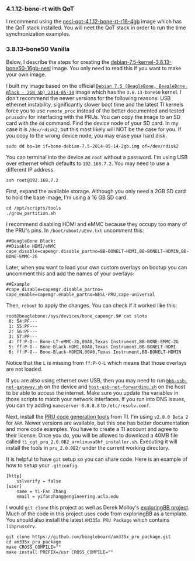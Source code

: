 ### 4.1.12-bone-rt with QoT
I recommend using the [nesl-qot-4.1.12-bone-rt-r16-4gb](https://github.com/yifanz/ucla-nesl-pru-sys-images/blob/master/images/nesl-qot-4.1.12-bone-rt-r16-4gb.img.xz) image which has the QoT stack installed.
You will neet the QoT stack in order to run the time synchronization examples.

### 3.8.13-bone50 Vanilla
Below, I describe the steps for creating the [debian-7.5-kernel-3.8.13-bone50-16gb-nesl](https://github.com/yifanz/ucla-nesl-pru-sys-images/blob/master/images/debian-7.5-kernel-3.8.13-bone50-16gb-nesl.img.xz) image.
You only need to read this if you want to make your own image.

I built my image based on the official [`Debian 7.5 (BeagleBone, BeagleBone Black - 2GB SD) 2014-05-14`](https://debian.beagleboard.org/images/bone-debian-7.5-2014-05-14-2gb.img.xz) image which has the `3.8.13-bone50` kernel.
I don't recommend the newer versions for the following reasons: USB ethernet instability, significantly slower boot time and the latest TI kernels force you to use `remote_proc` instead of the better documented and tested `prussdrv` for interfacing with the PRUs. You can copy the image to an SD card with the `dd` command. Find the device node of your SD card. In my case it is `/dev/rdisk2`, but this most likely will NOT be the case for you. If you copy to the wrong device node, you may erase your hard disk.

```
sudo dd bs=1m if=bone-debian-7.5-2014-05-14-2gb.img of=/dev/rdisk2
```

You can terminal into the device as `root` without a password. I'm using USB over ethernet which defaults to `192.168.7.2`. You may need to use a different IP address.

```
ssh root@192.168.7.2
```

First, expand the available storage. Although you only need a 2GB SD card to hold the base image, I'm using a 16 GB SD card.

```
cd /opt/scripts/tools
./grow_partition.sh
```

I recommend disabling HDMI and eMMC because they occupy too many of the PRU's pins.
In `/boot/uboot/uEnv.txt` uncomment this:

```
##BeagleBone Black:
##Disable HDMI/eMMC
cape_disable=capemgr.disable_partno=BB-BONELT-HDMI,BB-BONELT-HDMIN,BB-BONE-EMMC-2G
```

Later, when you want to load your own custom overlays on bootup you can uncomment this and add the names of your overlays:

```
##Example
#cape_disable=capemgr.disable_partno=
cape_enable=capemgr.enable_partno=NESL-PRU,cape-universal
```

Then, `reboot` to apply the changes. You can check if it worked like this:

```
root@beaglebone:/sys/devices/bone_capemgr.9# cat slots
 0: 54:PF--- 
 1: 55:PF--- 
 2: 56:PF--- 
 3: 57:PF--- 
 4: ff:P-O-- Bone-LT-eMMC-2G,00A0,Texas Instrument,BB-BONE-EMMC-2G
 5: ff:P-O-- Bone-Black-HDMI,00A0,Texas Instrument,BB-BONELT-HDMI
 6: ff:P-O-- Bone-Black-HDMIN,00A0,Texas Instrument,BB-BONELT-HDMIN
```

Notice that the `L` is missing from `ff:P-O-L` which means that those overlays are not loaded.

If you are also using ethernet over USB, then you may need to run [`bbb-usb-net-gateway.sh`](https://github.com/yifanz/ucla-nesl-pru-lib/blob/master/scripts/bbb-usb-net-gateway.sh) on the device and [`host-usb-net-forwarding.sh`](https://github.com/yifanz/ucla-nesl-pru-lib/blob/master/scripts/host-usb-net-forwarding.sh) on the host to be able to access the internet.
Make sure you update the variables in those scripts to match your network interfaces.
If you run into DNS issues, you can try adding `nameserver 8.8.8.8` to `/etc/resolv.conf`.

Next, install the [PRU code generation tools](http://software-dl.ti.com/codegen/non-esd/downloads/beta.htm) from TI. I'm using `v2.0.0 Beta 2` for `ARM`. Newer versions are available, but this one has better documentation and more code examples.  You have to create a TI account and agree to their license. Once you do, you will be allowed to download a 40MB file called `ti_cgt_pru_2.0.0B2_armlinuxa8hf_installer.sh`. Executing it will install the tools in `pru_2.0.0B2/` under the current working directory.

It is helpful to have `git` setup so you can share code. Here is an example of how to setup your `.gitconfig`.

```
[http]
	sslverify = false
[user]
	name = Yi-Fan Zhang
	email = yifanzhang@engineering.ucla.edu
```

I would `git clone` this project as well as Derek Molloy's [exploringBB project](https://github.com/derekmolloy/exploringBB). Much of the code in this project uses code from exploringBB as a template. You should also install the latest `AM335x PRU Package` which contains `libprussdrv`.

```
git clone https://github.com/beagleboard/am335x_pru_package.git
cd am335x_pru_package
make CROSS_COMPILE=""
make install PREFIX=/usr CROSS_COMPILE=""
```
